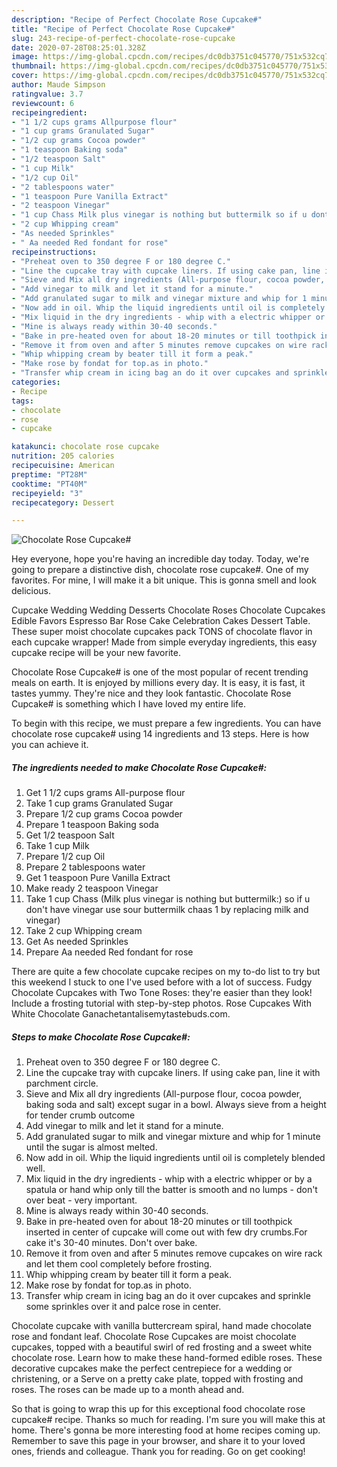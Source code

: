 ```yaml
---
description: "Recipe of Perfect Chocolate Rose Cupcake#"
title: "Recipe of Perfect Chocolate Rose Cupcake#"
slug: 243-recipe-of-perfect-chocolate-rose-cupcake
date: 2020-07-28T08:25:01.328Z
image: https://img-global.cpcdn.com/recipes/dc0db3751c045770/751x532cq70/chocolate-rose-cupcake-recipe-main-photo.jpg
thumbnail: https://img-global.cpcdn.com/recipes/dc0db3751c045770/751x532cq70/chocolate-rose-cupcake-recipe-main-photo.jpg
cover: https://img-global.cpcdn.com/recipes/dc0db3751c045770/751x532cq70/chocolate-rose-cupcake-recipe-main-photo.jpg
author: Maude Simpson
ratingvalue: 3.7
reviewcount: 6
recipeingredient:
- "1 1/2 cups grams Allpurpose flour"
- "1 cup grams Granulated Sugar"
- "1/2 cup grams Cocoa powder"
- "1 teaspoon Baking soda"
- "1/2 teaspoon Salt"
- "1 cup Milk"
- "1/2 cup Oil"
- "2 tablespoons water"
- "1 teaspoon Pure Vanilla Extract"
- "2 teaspoon Vinegar"
- "1 cup Chass Milk plus vinegar is nothing but buttermilk so if u dont have vinegar use sour buttermilk chaas 1 by replacing milk and vinegar"
- "2 cup Whipping cream"
- "As needed Sprinkles"
- " Aa needed Red fondant for rose"
recipeinstructions:
- "Preheat oven to 350 degree F or 180 degree C."
- "Line the cupcake tray with cupcake liners. If using cake pan, line it with parchment circle."
- "Sieve and Mix all dry ingredients (All-purpose flour, cocoa powder, baking soda and salt) except sugar in a bowl. Always sieve from a height for tender crumb outcome"
- "Add vinegar to milk and let it stand for a minute."
- "Add granulated sugar to milk and vinegar mixture and whip for 1 minute until the sugar is almost melted."
- "Now add in oil. Whip the liquid ingredients until oil is completely blended well."
- "Mix liquid in the dry ingredients - whip with a electric whipper or by a spatula or hand whip only till the batter is smooth and no lumps - don&#39;t over beat - very important."
- "Mine is always ready within 30-40 seconds."
- "Bake in pre-heated oven for about 18-20 minutes or till toothpick inserted in center of cupcake will come out with few dry crumbs.For cake it&#39;s 30-40 minutes. Don&#39;t over bake."
- "Remove it from oven and after 5 minutes remove cupcakes on wire rack and let them cool completely before frosting."
- "Whip whipping cream by beater till it form a peak."
- "Make rose by fondat for top.as in photo."
- "Transfer whip cream in icing bag an do it over cupcakes and sprinkle some sprinkles over it and palce rose in center."
categories:
- Recipe
tags:
- chocolate
- rose
- cupcake

katakunci: chocolate rose cupcake 
nutrition: 205 calories
recipecuisine: American
preptime: "PT28M"
cooktime: "PT40M"
recipeyield: "3"
recipecategory: Dessert

---
```



![Chocolate Rose Cupcake#](https://img-global.cpcdn.com/recipes/dc0db3751c045770/751x532cq70/chocolate-rose-cupcake-recipe-main-photo.jpg)

Hey everyone, hope you're having an incredible day today. Today, we're going to prepare a distinctive dish, chocolate rose cupcake#. One of my favorites. For mine, I will make it a bit unique. This is gonna smell and look delicious.

Cupcake Wedding Wedding Desserts Chocolate Roses Chocolate Cupcakes Edible Favors Espresso Bar Rose Cake Celebration Cakes Dessert Table. These super moist chocolate cupcakes pack TONS of chocolate flavor in each cupcake wrapper! Made from simple everyday ingredients, this easy cupcake recipe will be your new favorite.

Chocolate Rose Cupcake# is one of the most popular of recent trending meals on earth. It is enjoyed by millions every day. It is easy, it is fast, it tastes yummy. They're nice and they look fantastic. Chocolate Rose Cupcake# is something which I have loved my entire life.


To begin with this recipe, we must prepare a few ingredients. You can have chocolate rose cupcake# using 14 ingredients and 13 steps. Here is how you can achieve it.

<!--inarticleads1-->

##### The ingredients needed to make Chocolate Rose Cupcake#:

1. Get 1 1/2 cups grams All-purpose flour
1. Take 1 cup grams Granulated Sugar
1. Prepare 1/2 cup grams Cocoa powder
1. Prepare 1 teaspoon Baking soda
1. Get 1/2 teaspoon Salt
1. Take 1 cup Milk
1. Prepare 1/2 cup Oil
1. Prepare 2 tablespoons water
1. Get 1 teaspoon Pure Vanilla Extract
1. Make ready 2 teaspoon Vinegar
1. Take 1 cup Chass (Milk plus vinegar is nothing but buttermilk:) so if u don&#39;t have vinegar use sour buttermilk chaas 1 by replacing milk and vinegar)
1. Take 2 cup Whipping cream
1. Get As needed Sprinkles
1. Prepare  Aa needed Red fondant for rose


There are quite a few chocolate cupcake recipes on my to-do list to try but this weekend I stuck to one I&#39;ve used before with a lot of success. Fudgy Chocolate Cupcakes with Two Tone Roses: they&#39;re easier than they look! Include a frosting tutorial with step-by-step photos. Rose Cupcakes With White Chocolate Ganachetantalisemytastebuds.com. 

<!--inarticleads2-->

##### Steps to make Chocolate Rose Cupcake#:

1. Preheat oven to 350 degree F or 180 degree C.
1. Line the cupcake tray with cupcake liners. If using cake pan, line it with parchment circle.
1. Sieve and Mix all dry ingredients (All-purpose flour, cocoa powder, baking soda and salt) except sugar in a bowl. Always sieve from a height for tender crumb outcome
1. Add vinegar to milk and let it stand for a minute.
1. Add granulated sugar to milk and vinegar mixture and whip for 1 minute until the sugar is almost melted.
1. Now add in oil. Whip the liquid ingredients until oil is completely blended well.
1. Mix liquid in the dry ingredients - whip with a electric whipper or by a spatula or hand whip only till the batter is smooth and no lumps - don&#39;t over beat - very important.
1. Mine is always ready within 30-40 seconds.
1. Bake in pre-heated oven for about 18-20 minutes or till toothpick inserted in center of cupcake will come out with few dry crumbs.For cake it&#39;s 30-40 minutes. Don&#39;t over bake.
1. Remove it from oven and after 5 minutes remove cupcakes on wire rack and let them cool completely before frosting.
1. Whip whipping cream by beater till it form a peak.
1. Make rose by fondat for top.as in photo.
1. Transfer whip cream in icing bag an do it over cupcakes and sprinkle some sprinkles over it and palce rose in center.


Chocolate cupcake with vanilla buttercream spiral, hand made chocolate rose and fondant leaf. Chocolate Rose Cupcakes are moist chocolate cupcakes, topped with a beautiful swirl of red frosting and a sweet white chocolate rose. Learn how to make these hand-formed edible roses. These decorative cupcakes make the perfect centrepiece for a wedding or christening, or a Serve on a pretty cake plate, topped with frosting and roses. The roses can be made up to a month ahead and. 

So that is going to wrap this up for this exceptional food chocolate rose cupcake# recipe. Thanks so much for reading. I'm sure you will make this at home. There's gonna be more interesting food at home recipes coming up. Remember to save this page in your browser, and share it to your loved ones, friends and colleague. Thank you for reading. Go on get cooking!
